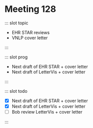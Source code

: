 # Meeting 128

<Meeting index="128" members="Bob, Elif, Mohammed, Wang" date="10 May 2021 11:00" nextDate="17 May 2021 11:00">

::: slot topic

- EHR STAR reviews
- VNLP cover letter

:::

::: slot prog

- Next draft of EHR STAR + cover letter
- Next draft of LetterVis + cover letter

:::

::: slot todo

- [x] Next draft of EHR STAR + cover letter
- [x] Next draft of LetterVis + cover letter
- [ ] Bob review LetterVis + cover letter

:::

</Meeting>

